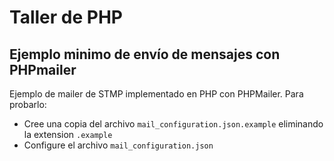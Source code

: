# Taller de PHP
##  Ejemplo minimo de envío de mensajes con PHPmailer

Ejemplo de mailer de STMP implementado en PHP con PHPMailer. Para probarlo:
- Cree una copia del archivo `mail_configuration.json.example` eliminando la extension `.example`
- Configure el archivo `mail_configuration.json`